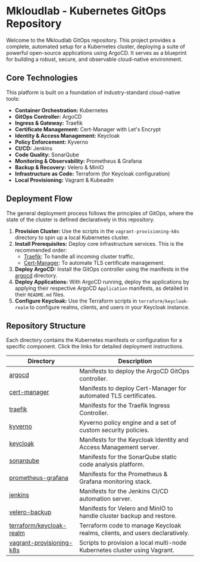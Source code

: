 # Mkloudlab - Kubernetes GitOps Repository

Welcome to the Mkloudlab GitOps repository. This project provides a complete, automated setup for a Kubernetes cluster, deploying a suite of powerful open-source applications using ArgoCD. It serves as a blueprint for building a robust, secure, and observable cloud-native environment.

## Core Technologies

This platform is built on a foundation of industry-standard cloud-native tools:

-   **Container Orchestration:** Kubernetes
-   **GitOps Controller:** ArgoCD
-   **Ingress & Gateway:** Traefik
-   **Certificate Management:** Cert-Manager with Let's Encrypt
-   **Identity & Access Management:** Keycloak
-   **Policy Enforcement:** Kyverno
-   **CI/CD:** Jenkins
-   **Code Quality:** SonarQube
-   **Monitoring & Observability:** Prometheus & Grafana
-   **Backup & Recovery:** Velero & MinIO
-   **Infrastructure as Code:** Terraform (for Keycloak configuration)
-   **Local Provisioning:** Vagrant & Kubeadm

## Deployment Flow

The general deployment process follows the principles of GitOps, where the state of the cluster is defined declaratively in this repository.

1.  **Provision Cluster:** Use the scripts in the `vagrant-provisioning-k8s` directory to spin up a local Kubernetes cluster.
2.  **Install Prerequisites:** Deploy core infrastructure services. This is the recommended order:
    -   [Traefik](./traefik/README.md): To handle all incoming cluster traffic.
    -   [Cert-Manager](./cert-manager/README.md): To automate TLS certificate management.
3.  **Deploy ArgoCD:** Install the GitOps controller using the manifests in the [argocd](./argocd/README.md) directory.
4.  **Deploy Applications:** With ArgoCD running, deploy the applications by applying their respective ArgoCD `Application` manifests, as detailed in their `README.md` files.
5.  **Configure Keycloak:** Use the Terraform scripts in `terraform/keycloak-realm` to configure realms, clients, and users in your Keycloak instance.

## Repository Structure

Each directory contains the Kubernetes manifests or configuration for a specific component. Click the links for detailed deployment instructions.

| Directory                               | Description                                                                        |
| --------------------------------------- | ---------------------------------------------------------------------------------- |
| [argocd](./argocd/)                     | Manifests to deploy the ArgoCD GitOps controller.                                  |
| [cert-manager](./cert-manager/)         | Manifests to deploy Cert-Manager for automated TLS certificates.                   |
| [traefik](./traefik/)                   | Manifests for the Traefik Ingress Controller.                                      |
| [kyverno](./kyverno/)                   | Kyverno policy engine and a set of custom security policies.                       |
| [keycloak](./keycloak/)                 | Manifests for the Keycloak Identity and Access Management server.                  |
| [sonarqube](./sonarqube/)               | Manifests for the SonarQube static code analysis platform.                         |
| [prometheus-grafana](./prometheux&grafana/) | Manifests for the Prometheus & Grafana monitoring stack.                           |
| [jenkins](./jenkins/)                   | Manifests for the Jenkins CI/CD automation server.                                 |
| [velero-backup](./velero-backup/)       | Manifests for Velero and MinIO to handle cluster backup and restore.               |
| [terraform/keycloak-realm](./terraform/keycloak-realm/) | Terraform code to manage Keycloak realms, clients, and users declaratively.        |
| [vagrant-provisioning-k8s](./vagrant-provisioning-k8s/) | Scripts to provision a local multi-node Kubernetes cluster using Vagrant.          |
